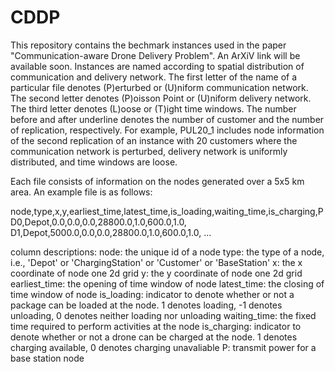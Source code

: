 # CDDP
This repository contains the bechmark instances used in the paper "Communication-aware Drone Delivery Problem". An ArXiV link will be available soon. Instances are named according to spatial distribution of communication and delivery network. The first letter of the name of a particular file denotes (P)erturbed or (U)niform communication network. The second letter denotes (P)oisson Point or (U)niform delivery network. The third letter denotes (L)oose or (T)ight time windows. The number before and after underline denotes the number of customer and the number of replication, respectively. For example, PUL20_1 includes node information of the second replication of an instance with 20 customers where the communication network is perturbed, delivery network is uniformly distributed, and time windows are loose.

Each file consists of information on the nodes generated over a 5x5 km area. An example file is as follows:

node,type,x,y,earliest_time,latest_time,is_loading,waiting_time,is_charging,P
D0,Depot,0.0,0.0,0.0,28800.0,1.0,600.0,1.0,
D1,Depot,5000.0,0.0,0.0,28800.0,1.0,600.0,1.0,
...

column descriptions:
node: the unique id of a node
type: the type of a node, i.e., 'Depot' or 'ChargingStation' or 'Customer' or 'BaseStation'
x: the x coordinate of node one 2d grid
y: the y coordinate of node one 2d grid
earliest_time: the opening of time window of node
latest_time: the closing of time window of node
is_loading: indicator to denote whether or not a package can be loaded at the node. 1 denotes loading, -1 denotes unloading, 0 denotes neither loading nor unloading
waiting_time: the fixed time required to perform activities at the node
is_charging: indicator to denote whether or not a drone can be charged at the node. 1 denotes charging available, 0 denotes charging unavaliable
P: transmit power for a base station node
